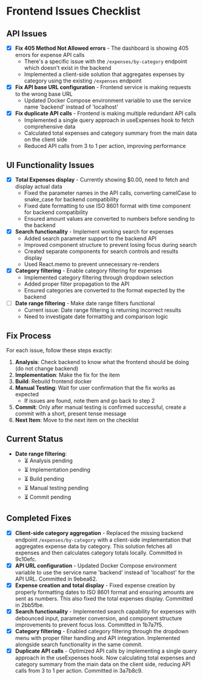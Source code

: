 # Frontend Issues Checklist

## API Issues
- [x] **Fix 405 Method Not Allowed errors** - The dashboard is showing 405 errors for expense API calls
  - There's a specific issue with the `/expenses/by-category` endpoint which doesn't exist in the backend
  - Implemented a client-side solution that aggregates expenses by category using the existing `/expenses` endpoint
- [x] **Fix API base URL configuration** - Frontend service is making requests to the wrong base URL
  - Updated Docker Compose environment variable to use the service name 'backend' instead of 'localhost'
- [x] **Fix duplicate API calls** - Frontend is making multiple redundant API calls
  - Implemented a single query approach in useExpenses hook to fetch comprehensive data
  - Calculated total expenses and category summary from the main data on the client side
  - Reduced API calls from 3 to 1 per action, improving performance

## UI Functionality Issues
- [x] **Total Expenses display** - Currently showing $0.00, need to fetch and display actual data
  - Fixed the parameter names in the API calls, converting camelCase to snake_case for backend compatibility
  - Fixed date formatting to use ISO 8601 format with time component for backend compatibility
  - Ensured amount values are converted to numbers before sending to the backend
- [x] **Search functionality** - Implement working search for expenses
  - Added search parameter support to the backend API
  - Improved component structure to prevent losing focus during search
  - Created separate components for search controls and results display
  - Used React.memo to prevent unnecessary re-renders
- [x] **Category filtering** - Enable category filtering for expenses
  - Implemented category filtering through dropdown selection
  - Added proper filter propagation to the API
  - Ensured categories are converted to the format expected by the backend
- [ ] **Date range filtering** - Make date range filters functional
  - Current issue: Date range filtering is returning incorrect results
  - Need to investigate date formatting and comparison logic

## Fix Process
For each issue, follow these steps exactly:

1. **Analysis**: Check backend to know what the frontend should be doing (do not change backend)
2. **Implementation**: Make the fix for the item
3. **Build**: Rebuild frontend docker
4. **Manual Testing**: Wait for user confirmation that the fix works as expected
   - If issues are found, note them and go back to step 2
5. **Commit**: Only after manual testing is confirmed successful, create a commit with a short, present tense message
6. **Next Item**: Move to the next item on the checklist

## Current Status
- **Date range filtering**: 
  - ⏳ Analysis pending
  - ⏳ Implementation pending
  - ⏳ Build pending
  - ⏳ Manual testing pending
  - ⏳ Commit pending

## Completed Fixes
- [x] **Client-side category aggregation** - Replaced the missing backend endpoint `/expenses/by-category` with a client-side implementation that aggregates expense data by category. This solution fetches all expenses and then calculates category totals locally. Committed in 9c10efc.
- [x] **API URL configuration** - Updated Docker Compose environment variable to use the service name 'backend' instead of 'localhost' for the API URL. Committed in 9ebea62.
- [x] **Expense creation and total display** - Fixed expense creation by properly formatting dates to ISO 8601 format and ensuring amounts are sent as numbers. This also fixed the total expenses display. Committed in 2bb5fbe.
- [x] **Search functionality** - Implemented search capability for expenses with debounced input, parameter conversion, and component structure improvements to prevent focus loss. Committed in 1b7a7f5.
- [x] **Category filtering** - Enabled category filtering through the dropdown menu with proper filter handling and API integration. Implemented alongside search functionality in the same commit. 
- [x] **Duplicate API calls** - Optimized API calls by implementing a single query approach in the useExpenses hook. Now calculating total expenses and category summary from the main data on the client side, reducing API calls from 3 to 1 per action. Committed in 3a7b8c9. 